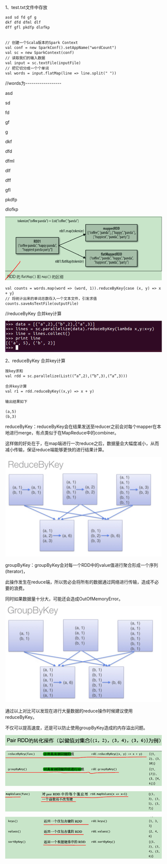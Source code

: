 1、test.txt文件中存放

    
    
    asd sd fd gf g 
    dkf dfd dfml dlf
    dff gfl pkdfp dlofkp
    
    
    // 创建一个Scala版本的Spark Context
    val conf = new SparkConf().setAppName("wordCount")
    val sc = new SparkContext(conf)
    // 读取我们的输入数据
    val input = sc.textFile(inputFile)
    // 把它切分成一个个单词
    val words = input.flatMap(line => line.split(" "))

//words为------------------

asd

sd

fd

gf

g

dkf

dfd

dfml

dlf

dff

gfl

pkdfp

dlofkp

![](../md/img/ggzhangxiaochao/1298744-20180731172745185-1903531421.png)

    
    
    val counts = words.map(word => (word, 1)).reduceByKey{case (x, y) => x + y}
    // 将统计出来的单词总数存入一个文本文件，引发求值
    counts.saveAsTextFile(outputFile)

//reduceByKey 合并key计算

![](../md/img/ggzhangxiaochao/1298744-20180801092417351-1229379942.png)

2、reduceByKey 合并key计算

    
    
    按key求和 
    val rdd = sc.parallelize(List((“a”,2),(“b”,3),(“a”,3)))
    
    合并key计算 
    val r1 = rdd.reduceByKey((x,y) => x + y)
    
    输出结果如下
    
    (a,5)
    (b,3)

reduceByKey：reduceByKey会在结果发送至reducer之前会对每个mapper在本地进行merge，有点类似于在MapReduce中的combiner。

这样做的好处在于，在map端进行一次reduce之后，数据量会大幅度减小，从而减小传输，保证reduce端能够更快的进行结果计算。

![](../md/img/ggzhangxiaochao/reduceByKey.png)

groupByKey：groupByKey会对每一个RDD中的value值进行聚合形成一个序列(Iterator)，

此操作发生在reduce端，所以势必会将所有的数据通过网络进行传输，造成不必要的浪费。

同时如果数据量十分大，可能还会造成OutOfMemoryError。

![](../md/img/ggzhangxiaochao/groupByKey.png)

通过以上对比可以发现在进行大量数据的reduce操作时候建议使用reduceByKey。

不仅可以提高速度，还是可以防止使用groupByKey造成的内存溢出问题。

![](../md/img/ggzhangxiaochao/1298744-20180731214904709-1223837896.png)

![](../md/img/ggzhangxiaochao/1298744-20180731214852333-1127881992.png)

![](../md/img/ggzhangxiaochao/1298744-20180731215006847-2131332785.png)

![](../md/img/ggzhangxiaochao/1298744-20180731215448498-1713120328.png)

